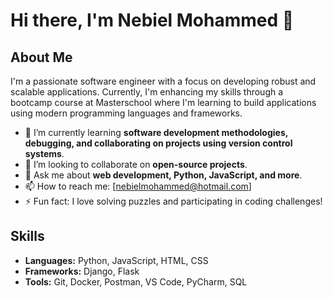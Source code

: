 # Hi there, I'm Nebiel Mohammed 👋

## About Me
I'm a passionate software engineer with a focus on developing robust and scalable applications. Currently, I'm enhancing my skills through a bootcamp course at Masterschool where I'm learning to build applications using modern programming languages and frameworks.
- 🌱 I’m currently learning **software development methodologies, debugging, and collaborating on projects using version control systems**.
- 👯 I’m looking to collaborate on **open-source projects**.
- 💬 Ask me about **web development, Python, JavaScript, and more**.
- 📫 How to reach me: [nebielmohammed@hotmail.com]
- ⚡ Fun fact: I love solving puzzles and participating in coding challenges!

## Skills
- **Languages:** Python, JavaScript, HTML, CSS
- **Frameworks:** Django, Flask
- **Tools:** Git, Docker, Postman, VS Code, PyCharm, SQL
